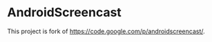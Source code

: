 AndroidScreencast
=================

This project is fork of https://code.google.com/p/androidscreencast/.
